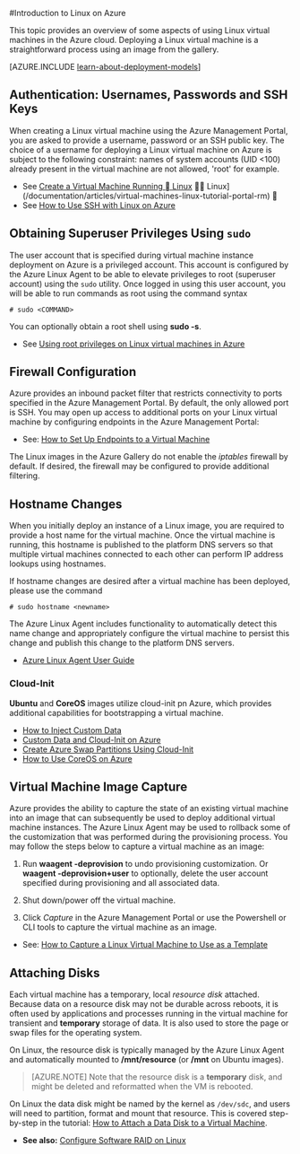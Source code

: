 <properties
	pageTitle="Introduction to Linux in Azure | Azure"
	description="Learn about using Linux virtual machines on Azure."
	services="virtual-machines"
	documentationCenter="python"
	authors="szarkos"
	manager="timlt"
	editor=""
	tags="azure-resource-manager,azure-service-management"/>

<tags
	ms.service="virtual-machines"
	ms.date="02/01/2016"
	wacn.date=""/>

#Introduction to Linux on Azure

This topic provides an overview of some aspects of using Linux virtual machines in the Azure cloud. Deploying a Linux virtual machine is a straightforward process using an image from the gallery.

[AZURE.INCLUDE [learn-about-deployment-models](../includes/learn-about-deployment-models-both-include.md)]

## Authentication: Usernames, Passwords and SSH Keys

When creating a Linux virtual machine using the Azure Management Portal, you are asked to provide a username, password or an SSH public key. The choice of a username for deploying a Linux virtual machine on Azure is subject to the following constraint: names of system accounts (UID <100) already present in the virtual machine are not allowed, 'root' for example.


 - See [Create a Virtual Machine Running  Linux](/documentation/articles/virtual-machines-linux-tutorial)  Linux](/documentation/articles/virtual-machines-linux-tutorial-portal-rm) 
 - See [How to Use SSH with Linux on Azure](/documentation/articles/virtual-machines-linux-use-ssh-key)


## Obtaining Superuser Privileges Using `sudo`

The user account that is specified during virtual machine instance deployment on Azure is a privileged account. This account is configured by the Azure Linux Agent to be able to elevate privileges to root (superuser account) using the `sudo` utility. Once logged in using this user account, you will be able to run commands as root using the command syntax

	# sudo <COMMAND>

You can optionally obtain a root shell using **sudo -s**.

- See [Using root privileges on Linux virtual machines in Azure](/documentation/articles/virtual-machines-linux-use-root-privileges)


## Firewall Configuration

Azure provides an inbound packet filter that restricts connectivity to ports specified in the Azure Management Portal. By default, the only allowed port is SSH. You may open up access to additional ports on your Linux virtual machine by configuring endpoints in the Azure Management Portal:

 - See: [How to Set Up Endpoints to a Virtual Machine](/documentation/articles/virtual-machines-set-up-endpoints)

The Linux images in the Azure Gallery do not enable the *iptables* firewall by default. If desired, the firewall may be configured to provide additional filtering.


## Hostname Changes

When you initially deploy an instance of a Linux image, you are required to provide a host name for the virtual machine. Once the virtual machine is running, this hostname is published to the platform DNS servers so that multiple virtual machines connected to each other can perform IP address lookups using hostnames.

If hostname changes are desired after a virtual machine has been deployed, please use the command

	# sudo hostname <newname>

The Azure Linux Agent includes functionality to automatically detect this name change and appropriately configure the virtual machine to persist this change and publish this change to the platform DNS servers.

 - [Azure Linux Agent User Guide](/documentation/articles/virtual-machines-linux-agent-user-guide)

### Cloud-Init
**Ubuntu** and **CoreOS** images utilize cloud-init pn Azure, which provides additional capabilities for bootstrapping a virtual machine.

 - [How to Inject Custom Data](/documentation/articles/virtual-machines-how-to-inject-custom-data)
 - [Custom Data and Cloud-Init on Azure](https://azure.microsoft.com/blog/2014/04/21/custom-data-and-cloud-init-on-windows-azure/)
 - [Create Azure Swap Partitions Using Cloud-Init](https://wiki.ubuntu.com/AzureSwapPartitions)
 - [How to Use CoreOS on Azure](/documentation/articles/virtual-machines-linux-coreos-how-to)


## Virtual Machine Image Capture

Azure provides the ability to capture the state of an existing virtual machine into an image that can subsequently be used to deploy additional virtual machine instances. The Azure Linux Agent may be used to rollback some of the customization that was performed during the provisioning process. You may follow the steps below to capture a virtual machine as an image:

1. Run **waagent -deprovision** to undo provisioning customization. Or **waagent -deprovision+user** to optionally, delete the user account specified during provisioning and all associated data.

2. Shut down/power off the virtual machine.

3. Click *Capture* in the Azure Management Portal or use the Powershell or CLI tools to capture the virtual machine as an image.

 - See: [How to Capture a Linux Virtual Machine to Use as a Template](/documentation/articles/virtual-machines-linux-capture-image)


## Attaching Disks

Each virtual machine has a temporary, local *resource disk* attached. Because data on a resource disk may not be durable across reboots, it is often used by applications and processes running in the virtual machine for transient and **temporary** storage of data. It is also used to store the page or swap files for the operating system.

On Linux, the resource disk is typically managed by the Azure Linux Agent and automatically mounted to **/mnt/resource** (or **/mnt** on Ubuntu images).


>[AZURE.NOTE] Note that the resource disk is a **temporary** disk, and might be deleted and reformatted when the VM is rebooted.

On Linux the data disk might be named by the kernel as `/dev/sdc`, and users will need to partition, format and mount that resource. This is covered step-by-step in the tutorial: [How to Attach a Data Disk to a Virtual Machine](/documentation/articles/virtual-machines-linux-how-to-attach-disk).

 - **See also:** [Configure Software RAID on Linux](/documentation/articles/virtual-machines-linux-configure-raid)
